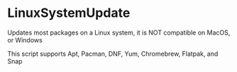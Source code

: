 # LinuxSystemUpdate
Updates most packages on a Linux system, it is NOT compatible on MacOS, or Windows

This script supports Apt, Pacman, DNF, Yum, Chromebrew, Flatpak, and Snap
